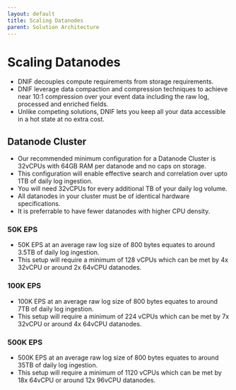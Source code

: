 ```yaml
---
layout: default
title: Scaling Datanodes
parent: Solution Architecture
---
```


# Scaling Datanodes

- DNIF decouples compute requirements from storage requirements.
- DNIF leverage data compaction and compression techniques to achieve near 10:1 compression over your event data including the raw log, processed and enriched fields.
- Unlike competing solutions, DNIF lets you keep all your data accessible in a hot state at no extra cost.

## Datanode Cluster
- Our recommended minimum configuration for a Datanode Cluster is 32vCPUs with 64GB RAM per datanode and no caps on storage.
- This configuration will enable effective search and correlation over upto 1TB of daily log ingestion.
- You will need 32vCPUs for every additional TB of your daily log volume.
- All datanodes in your cluster must be of identical hardware specifications.
- It is preferrable to have fewer datanodes with higher CPU density.


### 50K EPS
- 50K EPS at an average raw log size of 800 bytes equates to around 3.5TB of daily log ingestion.
- This setup will require a minimum of 128 vCPUs which can be met by 4x 32vCPU or around 2x 64vCPU datanodes.

### 100K EPS
- 100K EPS at an average raw log size of 800 bytes equates to around 7TB of daily log ingestion.
- This setup will require a minimum of 224 vCPUs which can be met by 7x 32vCPU or around 4x 64vCPU datanodes.

### 500K EPS
- 500K EPS at an average raw log size of 800 bytes equates to around 35TB of daily log ingestion.
- This setup will require a minimum of 1120 vCPUs which can be met by 18x 64vCPU or around 12x 96vCPU datanodes.

